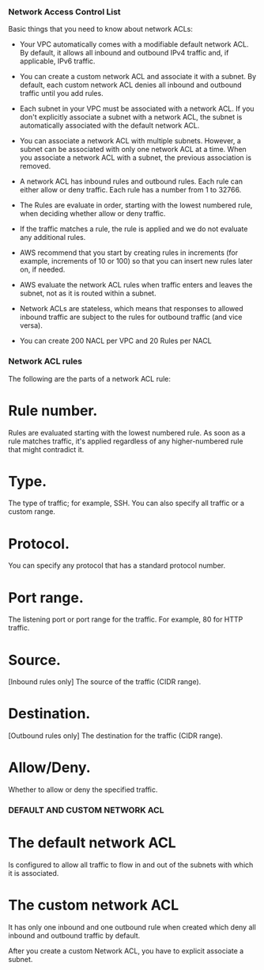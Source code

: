 ### Network Access Control List

Basic things that you need to know about network ACLs:

* Your VPC automatically comes with a modifiable default network ACL. By default, it allows all inbound and outbound IPv4 traffic and, if applicable, IPv6 traffic.

* You can create a custom network ACL and associate it with a subnet. By default, each custom network ACL denies all inbound and outbound traffic until you add rules.

* Each subnet in your VPC must be associated with a network ACL. If you don't explicitly associate a subnet with a network ACL, the subnet is automatically associated with the default network ACL.

* You can associate a network ACL with multiple subnets. However, a subnet can be associated with only one network ACL at a time. When you associate a network ACL with a subnet, the previous association is removed.

* A network ACL has inbound rules and outbound rules. Each rule can either allow or deny traffic. Each rule has a number from 1  to 32766. 

* The Rules are evaluate in order, starting with the lowest numbered rule, when deciding whether allow or deny traffic. 

* If the traffic matches a rule, the rule is applied and we do not evaluate any additional rules. 

* AWS recommend that you start by creating rules in increments (for example, increments of 10 or 100) so that you can insert new rules later on, if needed.

* AWS evaluate the network ACL rules when traffic enters and leaves the subnet, not as it is routed within a subnet.

* Network ACLs are stateless, which means that responses to allowed inbound traffic are subject to the rules for outbound traffic (and vice versa).

* You can create 200 NACL per VPC and 20 Rules per NACL

### Network ACL rules

The following are the parts of a network ACL rule:

# Rule number. 
Rules are evaluated starting with the lowest numbered rule. As soon as a rule matches traffic, it's applied regardless of any higher-numbered rule that might contradict it.

# Type.
 The type of traffic; for example, SSH. You can also specify all traffic or a custom range.

# Protocol. 
You can specify any protocol that has a standard protocol number. 

# Port range. 
The listening port or port range for the traffic. For example, 80 for HTTP traffic.

# Source. 
[Inbound rules only] The source of the traffic (CIDR range).

# Destination. 
[Outbound rules only] The destination for the traffic (CIDR range).

# Allow/Deny. 
Whether to allow or deny the specified traffic.

### DEFAULT AND CUSTOM NETWORK ACL 
# The default network ACL
 Is configured to allow all traffic to flow in and out of the subnets with which it is associated. 

 # The custom network ACL
  It has only one inbound and one outbound rule when created which deny all inbound and outbound traffic by default.

  After you create a custom Network ACL, you have to explicit associate a subnet.